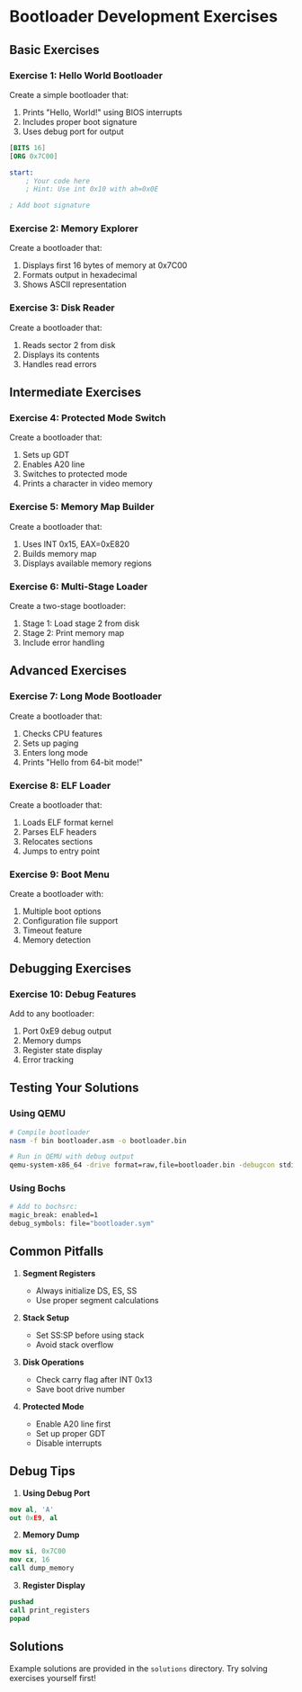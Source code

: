 # Bootloader Development Exercises

## Basic Exercises

### Exercise 1: Hello World Bootloader
Create a simple bootloader that:
1. Prints "Hello, World!" using BIOS interrupts
2. Includes proper boot signature
3. Uses debug port for output

```nasm
[BITS 16]
[ORG 0x7C00]

start:
    ; Your code here
    ; Hint: Use int 0x10 with ah=0x0E

; Add boot signature
```

### Exercise 2: Memory Explorer
Create a bootloader that:
1. Displays first 16 bytes of memory at 0x7C00
2. Formats output in hexadecimal
3. Shows ASCII representation

### Exercise 3: Disk Reader
Create a bootloader that:
1. Reads sector 2 from disk
2. Displays its contents
3. Handles read errors

## Intermediate Exercises

### Exercise 4: Protected Mode Switch
Create a bootloader that:
1. Sets up GDT
2. Enables A20 line
3. Switches to protected mode
4. Prints a character in video memory

### Exercise 5: Memory Map Builder
Create a bootloader that:
1. Uses INT 0x15, EAX=0xE820
2. Builds memory map
3. Displays available memory regions

### Exercise 6: Multi-Stage Loader
Create a two-stage bootloader:
1. Stage 1: Load stage 2 from disk
2. Stage 2: Print memory map
3. Include error handling

## Advanced Exercises

### Exercise 7: Long Mode Bootloader
Create a bootloader that:
1. Checks CPU features
2. Sets up paging
3. Enters long mode
4. Prints "Hello from 64-bit mode!"

### Exercise 8: ELF Loader
Create a bootloader that:
1. Loads ELF format kernel
2. Parses ELF headers
3. Relocates sections
4. Jumps to entry point

### Exercise 9: Boot Menu
Create a bootloader with:
1. Multiple boot options
2. Configuration file support
3. Timeout feature
4. Memory detection

## Debugging Exercises

### Exercise 10: Debug Features
Add to any bootloader:
1. Port 0xE9 debug output
2. Memory dumps
3. Register state display
4. Error tracking

## Testing Your Solutions

### Using QEMU
```bash
# Compile bootloader
nasm -f bin bootloader.asm -o bootloader.bin

# Run in QEMU with debug output
qemu-system-x86_64 -drive format=raw,file=bootloader.bin -debugcon stdio
```

### Using Bochs
```bash
# Add to bochsrc:
magic_break: enabled=1
debug_symbols: file="bootloader.sym"
```

## Common Pitfalls

1. **Segment Registers**
   - Always initialize DS, ES, SS
   - Use proper segment calculations

2. **Stack Setup**
   - Set SS:SP before using stack
   - Avoid stack overflow

3. **Disk Operations**
   - Check carry flag after INT 0x13
   - Save boot drive number

4. **Protected Mode**
   - Enable A20 line first
   - Set up proper GDT
   - Disable interrupts

## Debug Tips

1. **Using Debug Port**
```nasm
mov al, 'A'
out 0xE9, al
```

2. **Memory Dump**
```nasm
mov si, 0x7C00
mov cx, 16
call dump_memory
```

3. **Register Display**
```nasm
pushad
call print_registers
popad
```

## Solutions

Example solutions are provided in the `solutions` directory. Try solving exercises yourself first!
